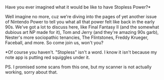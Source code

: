 Have you ever imagined what it would be like to have Stopless Power?\*

Well imagine no more, cuz we're diving into the pages of yet another issue of Nintendo Power to tell you what all that power felt like back in the early 90s. We've got a lot to discuss here, like Final Fantasy II (and the somewhat dubious art NP made for it), Tom and Jerry (and they're amazing 90s garb), Nester's more sociopathic tenancies, The Flintstones, Freddy Krueger, Faceball, and more. So come join us, won't you?

\*Of course you haven't. "Stopless" isn't a word. I know it isn't because my note app is putting red squiggles under it.

PS. I promised some scans from this one, but my scanner is not actually working, sorry about that.
